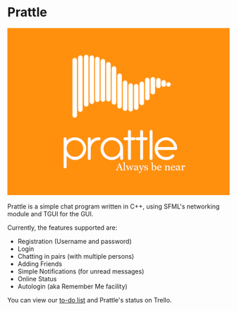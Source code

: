 Prattle
===========

![Prattle](Client/resources/images/prattle-logo.png)

Prattle is a simple chat program written in C++, using SFML's networking module and TGUI for the GUI.

Currently, the features supported are:

* Registration (Username and password)
* Login
* Chatting in pairs (with multiple persons)
* Adding Friends
* Simple Notifications (for unread messages)
* Online Status
* Autologin (aka Remember Me facility)

You can view our [to-do list][2] and Prattle's status on Trello.

[1]: https://github.com/TheIllusionistMirage/Prattle/tree/debug "debug"
[2]: https://trello.com/b/7T367Ya3/current-to-do-list "to-do list"
